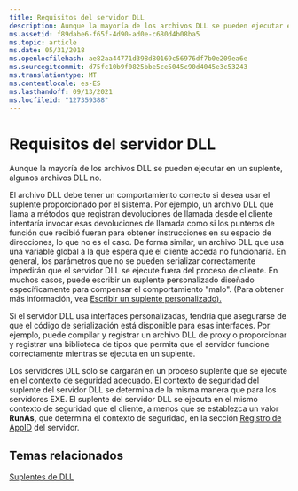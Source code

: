 ```yaml
---
title: Requisitos del servidor DLL
description: Aunque la mayoría de los archivos DLL se pueden ejecutar en un suplente, algunos archivos DLL no.
ms.assetid: f89dabe6-f65f-4d90-ad0e-c680d4b08ba5
ms.topic: article
ms.date: 05/31/2018
ms.openlocfilehash: ae82aa44771d398d80169c56976df7b0e209ea6e
ms.sourcegitcommit: d75fc10b9f0825bbe5ce5045c90d4045e3c53243
ms.translationtype: MT
ms.contentlocale: es-ES
ms.lasthandoff: 09/13/2021
ms.locfileid: "127359388"
---
```

# <a name="dll-server-requirements"></a>Requisitos del servidor DLL

Aunque la mayoría de los archivos DLL se pueden ejecutar en un suplente, algunos archivos DLL no.

El archivo DLL debe tener un comportamiento correcto si desea usar el suplente proporcionado por el sistema. Por ejemplo, un archivo DLL que llama a métodos que registran devoluciones de llamada desde el cliente intentaría invocar esas devoluciones de llamada como si los punteros de función que recibió fueran para obtener instrucciones en su espacio de direcciones, lo que no es el caso. De forma similar, un archivo DLL que usa una variable global a la que espera que el cliente acceda no funcionaría. En general, los parámetros que no se pueden serializar correctamente impedirán que el servidor DLL se ejecute fuera del proceso de cliente. En muchos casos, puede escribir un suplente personalizado diseñado específicamente para compensar el comportamiento "malo". (Para obtener más información, vea [Escribir un suplente personalizado).](writing-a-custom-surrogate.md)

Si el servidor DLL usa interfaces personalizadas, tendría que asegurarse de que el código de serialización está disponible para esas interfaces. Por ejemplo, puede compilar y registrar un archivo DLL de proxy o proporcionar y registrar una biblioteca de tipos que permita que el servidor funcione correctamente mientras se ejecuta en un suplente.

Los servidores DLL solo se cargarán en un proceso suplente que se ejecute en el contexto de seguridad adecuado. El contexto de seguridad del suplente del servidor DLL se determina de la misma manera que para los servidores EXE. El suplente del servidor DLL se ejecuta en el mismo contexto de seguridad que el cliente, a menos que se establezca un valor **RunAs,** que determina el contexto de seguridad, en la sección [Registro de AppID](appid-clsid.md) del servidor.

## <a name="related-topics"></a>Temas relacionados

<dl> <dt>

[Suplentes de DLL](dll-surrogates.md)
</dt> </dl>

 

 




